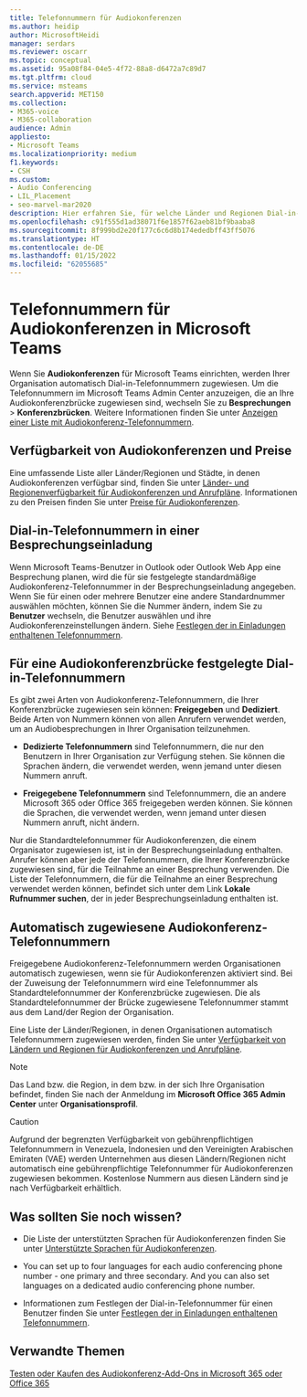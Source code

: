 ```yaml
---
title: Telefonnummern für Audiokonferenzen
ms.author: heidip
author: MicrosoftHeidi
manager: serdars
ms.reviewer: oscarr
ms.topic: conceptual
ms.assetid: 95a08f84-04e5-4f72-88a8-d6472a7c89d7
ms.tgt.pltfrm: cloud
ms.service: msteams
search.appverid: MET150
ms.collection:
- M365-voice
- M365-collaboration
audience: Admin
appliesto:
- Microsoft Teams
ms.localizationpriority: medium
f1.keywords:
- CSH
ms.custom:
- Audio Conferencing
- LIL_Placement
- seo-marvel-mar2020
description: Hier erfahren Sie, für welche Länder und Regionen Dial-in-Konferenztelefonnummern verfügbar sind und wie diese automatisch zugewiesen werden.
ms.openlocfilehash: c91f555d1ad38071f6e1857f62aeb81bf9baaba8
ms.sourcegitcommit: 8f999bd2e20f177c6c6d8b174ededbff43ff5076
ms.translationtype: HT
ms.contentlocale: de-DE
ms.lasthandoff: 01/15/2022
ms.locfileid: "62055685"
---
```

# <a name="phone-numbers-for-audio-conferencing-in-microsoft-teams"></a>Telefonnummern für Audiokonferenzen in Microsoft Teams

Wenn Sie **Audiokonferenzen** für Microsoft Teams einrichten, werden Ihrer Organisation automatisch Dial-in-Telefonnummern zugewiesen. Um die Telefonnummern im Microsoft Teams Admin Center anzuzeigen, die an Ihre Audiokonferenzbrücke zugewiesen sind, wechseln Sie zu **Besprechungen** > **Konferenzbrücken**. Weitere Informationen finden Sie unter [Anzeigen einer Liste mit Audiokonferenz-Telefonnummern](see-a-list-of-audio-conferencing-numbers-in-teams.md).

## <a name="audio-conferencing-coverage-and-pricing"></a>Verfügbarkeit von Audiokonferenzen und Preise

Eine umfassende Liste aller Länder/Regionen und Städte, in denen Audiokonferenzen verfügbar sind, finden Sie unter [Länder- und Regionenverfügbarkeit für Audiokonferenzen und Anrufpläne](country-and-region-availability-for-audio-conferencing-and-calling-plans/country-and-region-availability-for-audio-conferencing-and-calling-plans.md). Informationen zu den Preisen finden Sie unter [Preise für Audiokonferenzen](https://go.microsoft.com/fwlink/?linkid=799762).

## <a name="dial-in-phone-numbers-in-a-meeting-invite"></a>Dial-in-Telefonnummern in einer Besprechungseinladung

Wenn Microsoft Teams-Benutzer in Outlook oder Outlook Web App eine Besprechung planen, wird die für sie festgelegte standardmäßige Audiokonferenz-Telefonnummer in der Besprechungseinladung angegeben. Wenn Sie für einen oder mehrere Benutzer eine andere Standardnummer auswählen möchten, können Sie die Nummer ändern, indem Sie zu **Benutzer** wechseln, die Benutzer auswählen und ihre Audiokonferenzeinstellungen ändern. Siehe [Festlegen der in Einladungen enthaltenen Telefonnummern](set-the-phone-numbers-included-on-invites-in-teams.md).

## <a name="dial-in-phone-numbers-set-on-an-audio-conferencing-bridge"></a>Für eine Audiokonferenzbrücke festgelegte Dial-in-Telefonnummern

Es gibt zwei Arten von Audiokonferenz-Telefonnummern, die Ihrer Konferenzbrücke zugewiesen sein können: **Freigegeben** und **Dediziert**. Beide Arten von Nummern können von allen Anrufern verwendet werden, um an Audiobesprechungen in Ihrer Organisation teilzunehmen.

- **Dedizierte Telefonnummern** sind Telefonnummern, die nur den Benutzern in Ihrer Organisation zur Verfügung stehen. Sie können die Sprachen ändern, die verwendet werden, wenn jemand unter diesen Nummern anruft.

- **Freigegebene Telefonnummern** sind Telefonnummern, die an andere Microsoft 365 oder Office 365 freigegeben werden können. Sie können die Sprachen, die verwendet werden, wenn jemand unter diesen Nummern anruft, nicht ändern.

Nur die Standardtelefonnummer für Audiokonferenzen, die einem Organisator zugewiesen ist, ist in der Besprechungseinladung enthalten. Anrufer können aber jede der Telefonnummern, die Ihrer Konferenzbrücke zugewiesen sind, für die Teilnahme an einer Besprechung verwenden. Die Liste der Telefonnummern, die für die Teilnahme an einer Besprechung verwendet werden können, befindet sich unter dem Link **Lokale Rufnummer suchen**, der in jeder Besprechungseinladung enthalten ist.

## <a name="automatically-assigned-audio-conferencing-phone-numbers"></a>Automatisch zugewiesene Audiokonferenz-Telefonnummern

Freigegebene Audiokonferenz-Telefonnummern werden Organisationen automatisch zugewiesen, wenn sie für Audiokonferenzen aktiviert sind. Bei der Zuweisung der Telefonnummern wird eine Telefonnummer als Standardtelefonnummer der Konferenzbrücke zugewiesen. Die als Standardtelefonnummer der Brücke zugewiesene Telefonnummer stammt aus dem Land/der Region der Organisation.

Eine Liste der Länder/Regionen, in denen Organisationen automatisch Telefonnummern zugewiesen werden, finden Sie unter [Verfügbarkeit von Ländern und Regionen für Audiokonferenzen und Anrufpläne](country-and-region-availability-for-audio-conferencing-and-calling-plans/country-and-region-availability-for-audio-conferencing-and-calling-plans.md).

> [!NOTE]
> Das Land bzw. die Region, in dem bzw. in der sich Ihre Organisation befindet, finden Sie nach der Anmeldung im **Microsoft Office 365 Admin Center** unter **Organisationsprofil**.

> [!CAUTION]
> Aufgrund der begrenzten Verfügbarkeit von gebührenpflichtigen Telefonnummern in Venezuela, Indonesien und den Vereinigten Arabischen Emiraten (VAE) werden Unternehmen aus diesen Ländern/Regionen nicht automatisch eine gebührenpflichtige Telefonnummer für Audiokonferenzen zugewiesen bekommen. Kostenlose Nummern aus diesen Ländern sind je nach Verfügbarkeit erhältlich.

## <a name="what-else-should-you-know"></a>Was sollten Sie noch wissen?

- Die Liste der unterstützten Sprachen für Audiokonferenzen finden Sie unter [Unterstützte Sprachen für Audiokonferenzen](audio-conferencing-supported-languages.md).

- You can set up to four languages for each audio conferencing phone number - one primary and three secondary. And you can also set languages on a dedicated audio conferencing phone number.

- Informationen zum Festlegen der Dial-in-Telefonnummer für einen Benutzer finden Sie unter [Festlegen der in Einladungen enthaltenen Telefonnummern](set-the-phone-numbers-included-on-invites-in-teams.md).

## <a name="related-topics"></a>Verwandte Themen

[Testen oder Kaufen des Audiokonferenz-Add-Ons in Microsoft 365 oder Office 365](/skypeforbusiness/audio-conferencing-in-office-365/try-or-purchase-audio-conferencing-in-office-365)
